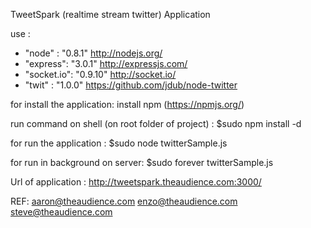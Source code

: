 TweetSpark (realtime stream twitter) Application

use :
- "node" : "0.8.1"   http://nodejs.org/
- "express": "3.0.1"   http://expressjs.com/
- "socket.io": "0.9.10"     http://socket.io/
- "twit" : "1.0.0"      https://github.com/jdub/node-twitter


for install the application:
install npm (https://npmjs.org/)

run command on shell (on root folder of project) :
$sudo npm install -d


for run the application :
$sudo node twitterSample.js

for run in background on server:
$sudo forever twitterSample.js

Url of application :
http://tweetspark.theaudience.com:3000/


REF:
aaron@theaudience.com
enzo@theaudience.com
steve@theaudience.com